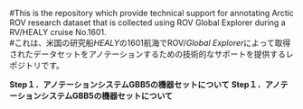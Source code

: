 #This is the repository which provide technical support for annotating Arctic ROV research dataset that is collected using ROV Global Explorer during a RV/HEALY cruise No.1601.<br>
#これは、米国の研究船*HEALY*の1601航海でROV/*Global Explorer*によって取得されたデータセットをアノテーションするための技術的なサポートを提供するレポジトリです。<br>

**Step１．アノテーションシステムGBB5の機器セットについて**
**Step１．アノテーションシステムGBB5の機器セットについて**
